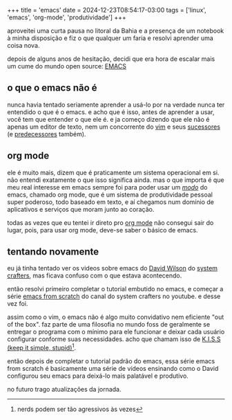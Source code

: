 +++
title = 'emacs'
date = 2024-12-23T08:54:17-03:00
tags = ['linux', 'emacs', 'org-mode', 'produtividade']
+++

aproveitei uma curta pausa no litoral da Bahia e a presença de um notebook à minha disposição e fiz o que qualquer um faria e resolvi aprender uma coisa nova.

depois de alguns anos de hesitação, decidi que era hora de escalar mais um cume do mundo open source: [EMACS](https://www.gnu.org/software/emacs/)

## o que o emacs não é
nunca havia tentado seriamente aprender a usá-lo por na verdade nunca ter entendido o que é o emacs. e acho que é isso, antes de aprender a usar, você tem que entender o que ele é. e ja começo dizendo que ele não é apenas um editor de texto, nem um concorrente do [vim](https://www.vim.org/) e seus [sucessores](https://neovim.io/) (e [predecessores](https://en.wikipedia.org/wiki/Vi_(text_editor)) também).

## org mode
ele é muito mais, dizem que é praticamente um sistema operacional em si. não entendi exatamente o que isso significa ainda. mas o que importa é que meu real interesse em emacs sempre foi para poder usar um [*modo*](https://www.gnu.org/software/emacs/manual/html_node/emacs/Major-Modes.html) do emacs, chamado org mode, que é um sistema de produtividade pessoal super poderoso, todo baseado em texto, e aí chegamos num domínio de aplicativos e serviços que moram junto ao coração.

todas as vezes que eu tentei ir direto pro [org mode](https://orgmode.org/) não consegui sair do lugar, pois, para usar org mode, deve-se saber o básico de emacs. 

## tentando novamente
eu já tinha tentado ver os videos sobre emacs do [David Wilson](https://fosstodon.org/@daviwil) do [system crafters](https://systemcrafters.net/), mas ficava confuso com o que estava acontecendo.

então resolvi primeiro completar o tutorial embutido no emacs, e começar a série [emacs from scratch](https://www.youtube.com/watch?v=74zOY-vgkyw&t=731s) do canal do system crafters no youtube. e desse vez foi. 

assim como o vim, o emacs não é algo muito convidativo nem eficiente "out of the box". faz parte de uma filosofia no mundo foss de geralmente se entregar o programa com o mínimo para ele funcionar e deixar cada usuário configurar conforme suas necessidades. acho que chamam isso de [K.I.S.S (keep it simple, stupid)](https://en.wikipedia.org/wiki/KISS_principle)[^1].

então depois de completar o tutorial padrão do emacs, essa série emacs from scratch é basicamente uma série de vídeos ensinando como o David configurou seu emacs para deixá-lo mais palatável e produtivo.

no futuro trago atualizações da jornada.

[^1]: nerds podem ser tão agressivos às vezes

